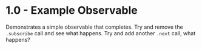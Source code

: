 # 1.0 - Example Observable

Demonstrates a simple observable that completes.  Try and remove the 
`.subscribe` call and see what happens.  Try and add another `.next` call, what
happens?
